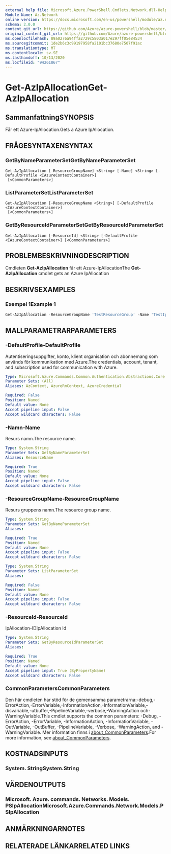 ```yaml
---
external help file: Microsoft.Azure.PowerShell.Cmdlets.Network.dll-Help.xml
Module Name: Az.Network
online version: https://docs.microsoft.com/en-us/powershell/module/az.network/get-azipallocation
schema: 2.0.0
content_git_url: https://github.com/Azure/azure-powershell/blob/master/src/Network/Network/help/Get-AzIpAllocation.md
original_content_git_url: https://github.com/Azure/azure-powershell/blob/master/src/Network/Network/help/Get-AzIpAllocation.md
ms.openlocfilehash: 89a0276a94ffa2729c5803a017e297ff05e84534
ms.sourcegitcommit: 1de2b6c3c99197958fa2101bc37680e7507f91ac
ms.translationtype: MT
ms.contentlocale: sv-SE
ms.lasthandoff: 10/13/2020
ms.locfileid: "94261867"
---
```

# <span data-ttu-id="f67e6-101">Get-AzIpAllocation</span><span class="sxs-lookup"><span data-stu-id="f67e6-101">Get-AzIpAllocation</span></span>

## <span data-ttu-id="f67e6-102">Sammanfattning</span><span class="sxs-lookup"><span data-stu-id="f67e6-102">SYNOPSIS</span></span>
<span data-ttu-id="f67e6-103">Får ett Azure-IpAllocation.</span><span class="sxs-lookup"><span data-stu-id="f67e6-103">Gets a Azure IpAllocation.</span></span>

## <span data-ttu-id="f67e6-104">FRÅGESYNTAXEN</span><span class="sxs-lookup"><span data-stu-id="f67e6-104">SYNTAX</span></span>

### <span data-ttu-id="f67e6-105">GetByNameParameterSet</span><span class="sxs-lookup"><span data-stu-id="f67e6-105">GetByNameParameterSet</span></span>
```
Get-AzIpAllocation [-ResourceGroupName] <String> [-Name] <String> [-DefaultProfile <IAzureContextContainer>]
 [<CommonParameters>]
```

### <span data-ttu-id="f67e6-106">ListParameterSet</span><span class="sxs-lookup"><span data-stu-id="f67e6-106">ListParameterSet</span></span>
```
Get-AzIpAllocation [-ResourceGroupName <String>] [-DefaultProfile <IAzureContextContainer>]
 [<CommonParameters>]
```

### <span data-ttu-id="f67e6-107">GetByResourceIdParameterSet</span><span class="sxs-lookup"><span data-stu-id="f67e6-107">GetByResourceIdParameterSet</span></span>
```
Get-AzIpAllocation [-ResourceId] <String> [-DefaultProfile <IAzureContextContainer>] [<CommonParameters>]
```

## <span data-ttu-id="f67e6-108">PROBLEMBESKRIVNING</span><span class="sxs-lookup"><span data-stu-id="f67e6-108">DESCRIPTION</span></span>
<span data-ttu-id="f67e6-109">Cmdleten **Get-AzIpAllocation** får ett Azure-IpAllocation</span><span class="sxs-lookup"><span data-stu-id="f67e6-109">The **Get-AzIpAllocation** cmdlet gets an Azure IpAllocation</span></span>

## <span data-ttu-id="f67e6-110">BESKRIVS</span><span class="sxs-lookup"><span data-stu-id="f67e6-110">EXAMPLES</span></span>

### <span data-ttu-id="f67e6-111">Exempel 1</span><span class="sxs-lookup"><span data-stu-id="f67e6-111">Example 1</span></span>
```powershell
Get-AzIpAllocation -ResourceGroupName 'TestResourceGroup' -Name 'TestIpAllocation'
```

## <span data-ttu-id="f67e6-112">MALLPARAMETRAR</span><span class="sxs-lookup"><span data-stu-id="f67e6-112">PARAMETERS</span></span>

### <span data-ttu-id="f67e6-113">-DefaultProfile</span><span class="sxs-lookup"><span data-stu-id="f67e6-113">-DefaultProfile</span></span>
<span data-ttu-id="f67e6-114">Autentiseringsuppgifter, konto, klient organisation och abonnemang som används för kommunikation med Azure.</span><span class="sxs-lookup"><span data-stu-id="f67e6-114">The credentials, account, tenant, and subscription used for communication with Azure.</span></span>

```yaml
Type: Microsoft.Azure.Commands.Common.Authentication.Abstractions.Core.IAzureContextContainer
Parameter Sets: (All)
Aliases: AzContext, AzureRmContext, AzureCredential

Required: False
Position: Named
Default value: None
Accept pipeline input: False
Accept wildcard characters: False
```

### <span data-ttu-id="f67e6-115">-Namn</span><span class="sxs-lookup"><span data-stu-id="f67e6-115">-Name</span></span>
<span data-ttu-id="f67e6-116">Resurs namn.</span><span class="sxs-lookup"><span data-stu-id="f67e6-116">The resource name.</span></span>

```yaml
Type: System.String
Parameter Sets: GetByNameParameterSet
Aliases: ResourceName

Required: True
Position: Named
Default value: None
Accept pipeline input: False
Accept wildcard characters: False
```

### <span data-ttu-id="f67e6-117">-ResourceGroupName</span><span class="sxs-lookup"><span data-stu-id="f67e6-117">-ResourceGroupName</span></span>
<span data-ttu-id="f67e6-118">Resurs gruppens namn.</span><span class="sxs-lookup"><span data-stu-id="f67e6-118">The resource group name.</span></span>

```yaml
Type: System.String
Parameter Sets: GetByNameParameterSet
Aliases:

Required: True
Position: Named
Default value: None
Accept pipeline input: False
Accept wildcard characters: False
```

```yaml
Type: System.String
Parameter Sets: ListParameterSet
Aliases:

Required: False
Position: Named
Default value: None
Accept pipeline input: False
Accept wildcard characters: False
```

### <span data-ttu-id="f67e6-119">-ResourceId</span><span class="sxs-lookup"><span data-stu-id="f67e6-119">-ResourceId</span></span>
<span data-ttu-id="f67e6-120">IpAllocation-ID</span><span class="sxs-lookup"><span data-stu-id="f67e6-120">IpAllocation Id</span></span>

```yaml
Type: System.String
Parameter Sets: GetByResourceIdParameterSet
Aliases:

Required: True
Position: Named
Default value: None
Accept pipeline input: True (ByPropertyName)
Accept wildcard characters: False
```

### <span data-ttu-id="f67e6-121">CommonParameters</span><span class="sxs-lookup"><span data-stu-id="f67e6-121">CommonParameters</span></span>
<span data-ttu-id="f67e6-122">Den här cmdleten har stöd för de gemensamma parametrarna:-debug,-ErrorAction,-ErrorVariable,-InformationAction,-InformationVariable,-disvariable,-utbuffer,-PipelineVariable,-verbose,-WarningAction och-WarningVariable.</span><span class="sxs-lookup"><span data-stu-id="f67e6-122">This cmdlet supports the common parameters: -Debug, -ErrorAction, -ErrorVariable, -InformationAction, -InformationVariable, -OutVariable, -OutBuffer, -PipelineVariable, -Verbose, -WarningAction, and -WarningVariable.</span></span> <span data-ttu-id="f67e6-123">Mer information finns i [about_CommonParameters](http://go.microsoft.com/fwlink/?LinkID=113216).</span><span class="sxs-lookup"><span data-stu-id="f67e6-123">For more information, see [about_CommonParameters](http://go.microsoft.com/fwlink/?LinkID=113216).</span></span>

## <span data-ttu-id="f67e6-124">KOSTNADS</span><span class="sxs-lookup"><span data-stu-id="f67e6-124">INPUTS</span></span>

### <span data-ttu-id="f67e6-125">System. String</span><span class="sxs-lookup"><span data-stu-id="f67e6-125">System.String</span></span>

## <span data-ttu-id="f67e6-126">VÄRDEN</span><span class="sxs-lookup"><span data-stu-id="f67e6-126">OUTPUTS</span></span>

### <span data-ttu-id="f67e6-127">Microsoft. Azure. commands. Networks. Models. PSIpAllocation</span><span class="sxs-lookup"><span data-stu-id="f67e6-127">Microsoft.Azure.Commands.Network.Models.PSIpAllocation</span></span>

## <span data-ttu-id="f67e6-128">ANMÄRKNINGAR</span><span class="sxs-lookup"><span data-stu-id="f67e6-128">NOTES</span></span>

## <span data-ttu-id="f67e6-129">RELATERADE LÄNKAR</span><span class="sxs-lookup"><span data-stu-id="f67e6-129">RELATED LINKS</span></span>
